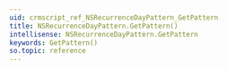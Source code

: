 ```yaml
---
uid: crmscript_ref_NSRecurrenceDayPattern_GetPattern
title: NSRecurrenceDayPattern.GetPattern()
intellisense: NSRecurrenceDayPattern.GetPattern
keywords: GetPattern()
so.topic: reference
---
```





